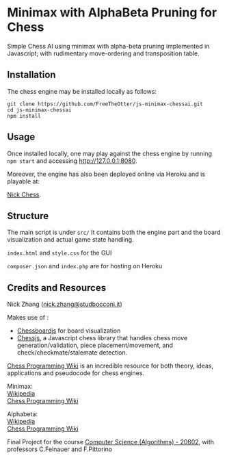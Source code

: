 # Minimax with AlphaBeta Pruning for Chess
Simple Chess AI using minimax with alpha-beta pruning implemented in Javascript; with rudimentary move-ordering and transposition table.

## Installation
The chess engine may be installed locally as follows:

``` 
git clone https://github.com/FreeTheOtter/js-minimax-chessai.git
cd js-minimax-chessai
npm install
```

## Usage
Once installed locally, one may play against the chess engine by running `npm start` and accessing http://127.0.0.1:8080.

Moreover, the engine has also been deployed online via Heroku and is playable at: 

[Nick Chess](https://nick-chess.herokuapp.com/).

## Structure
The main script is under `src/`
It contains both the engine part and the board visualization and actual game state handling.

`index.html` and `style.css` for the GUI

`composer.json` and `index.php` are for hosting on Heroku

## Credits and Resources
Nick Zhang (nick.zhang@studbocconi.it)

Makes use of : 
 - [Chessboardjs](https://chessboardjs.com/) for board visualization
 - [Chessjs](https://github.com/jhlywa/chess.js/blob/master/README.md), a Javascript chess library that handles chess move generation/validation, piece placement/movement, and check/checkmate/stalemate detection.

[Chess Programming Wiki](https://www.chessprogramming.org/) is an incredible resource for both theory, ideas, applications and pseudocode for chess engines.

Minimax:\
[Wikipedia](https://en.wikipedia.org/wiki/Minimax)\
[Chess Programming Wiki](https://www.chessprogramming.org/Minimax)

Alphabeta:\
[Wikipedia](https://en.wikipedia.org/wiki/Alpha%E2%80%93beta_pruning)\
[Chess Programming Wiki](https://www.chessprogramming.org/Alpha-Beta)

Final Project for the course [Computer Science (Algorithms) - 20602](https://didattica.unibocconi.eu/ts/tsn_anteprima.php?cod_ins=20602&anno=2021&IdPag=6164), with professors C.Feinauer and F.Pittorino


